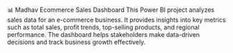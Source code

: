 📊 Madhav Ecommerce Sales Dashboard
This Power BI project analyzes sales data for an e-commerce business. It provides insights into key metrics such as total sales, profit trends, top-selling products, and regional performance. The dashboard helps stakeholders make data-driven decisions and track business growth effectively.
